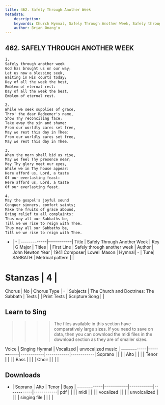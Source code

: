```yaml
---
title: 462. Safely Through Another Week
metadata:
    description: 
    keywords: Church Hymnal, Safely Through Another Week, Safely through another week, 
    author: Brian Onang'o
---
```



## 462. SAFELY THROUGH ANOTHER WEEK

```txt
1.
Safely through another week
God has brought us on our way;
Let us now a blessing seek,
Waiting in His courts today;
Day of all the week the best,
Emblem of eternal rest:
Day of all the week the best,
Emblem of eternal rest.

2.
While we seek supplies of grace,
Thro' the dear Redeemer's name,
Show Thy reconciling face;
Take away the sin and shame:
From our worldly cares set free,
May we rest this day in Thee:
From our worldly cares set free,
May we rest this day in Thee.

3.
When the morn shall bid us rise,
May we feel Thy presence near;
May Thy glory meet our eyes,
While we in Thy house appear:
Here afford us, Lord, a taste
Of our everlasting feast:
Here afford us, Lord, a taste
Of our everlasting feast.

4.
May the gospel's joyful sound
Conquer sinners, comfort saints;
Make the fruits of grace abound,
Bring relief to all complaints:
Thus may all our Sabbaths be,
Till we we rise to reign with Thee.
Thus may all our Sabbaths be,
Till we we rise to reign with Thee.
```

- |   -  |
-------------|------------|
Title | Safely Through Another Week |
Key | G Major |
Titles |  |
First Line | Safely through another week |
Author | John Newton
Year | 1941
Composer| Lowell Mason |
Hymnal|  - |
Tune| SABBATH |
Metrical pattern | |
# Stanzas | 4 |
Chorus | No |
Chorus Type | - |
Subjects | The Church and Doctrines: The Sabbath |
Texts |  |
Print Texts | 
Scripture Song |  |
  
## Learn to Sing

>>>> The files available in this section have comparatively large sizes. If you need to save on data, then you can download the midi files in the download section as they are of smaller sizes.

Voice |  Singing Hymnal | Vocalized | unvocalized music |
-------------|------------|------------|------------|------------|
Soprano | | | |
Alto | | | |
Tenor | | | |
Bass | | | |
Choir | | | |

## Downloads

- |  Soprano | Alto | Tenor | Bass |
-------------|------------|------------|------------|------------|
pdf | | | |
midi | | | |
vocalized | | | |
unvolcalized | | | |
singing file | | | |
  